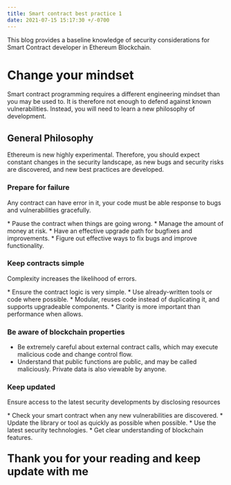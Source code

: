 ```yaml
---
title: Smart contract best practice 1
date: 2021-07-15 15:17:30 +/-0700
---
```


<p>This blog provides a baseline knowledge of security considerations for Smart Contract developer in Ethereum Blockchain.</p>

# Change your mindset
<p>Smart contract programming requires a different engineering mindset than you may be used to. It is therefore not enough to defend against known vulnerabilities. Instead, you will need to learn a new philosophy of development.</p>

## General Philosophy

<p>Ethereum is new highly experimental. Therefore, you should expect constant changes in the security landscape, as new bugs and security risks are discovered, and new best practices are developed.</p>

### Prepare for failure

<p>Any contract can have error in it, your code must be able response to bugs and vulnerabilities gracefully.</p>
  * Pause the contract when things are going wrong.
  * Manage the amount of money at risk.
  * Have an effective upgrade path for bugfixes and improvements.
  * Figure out effective ways to fix bugs and improve functionality.

### Keep contracts simple

<p>Complexity increases the likelihood of errors.</p>
  * Ensure the contract logic is very simple.
  * Use already-written tools or code where possible.
  * Modular, reuses code instead of duplicating it, and supports upgradeable components.
  * Clarity is more important than performance when allows.

### Be aware of blockchain properties
  * Be extremely careful about external contract calls, which may execute malicious code and change control flow.
  * Understand that public functions are public, and may be called maliciously. Private data is also viewable by anyone.

### Keep updated

<p>Ensure access to the latest security developments by disclosing resources</p>
  * Check your smart contract when any new vulnerabilities are discovered.
  * Update the library or tool as quickly as possible when possible.
  * Use the latest security technologies.
  * Get clear understanding of blockchain features.

<p style="font-size: 25px; font-weight: bold">Thank you for your reading and keep update with me</p>
